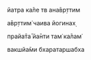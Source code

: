 йатра ка̄ле тв ана̄вр̣ттим

а̄вр̣ттим̇ чаива йогинах̣

прайа̄та̄ йа̄нти там̇ ка̄лам̇

вакшйа̄ми бхаратаршабха